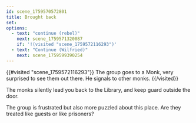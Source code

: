 ```yaml
---
id: scene_1759570572801
title: Brought back
set:
options:
  - text: "continue (rebel)"
    next: scene_1759571320087
    if: '!(visited "scene_1759572116293")'
  - text: "Continue (Wilfried)"
    next: scene_1759599390254
---
```


{{#visited "scene_1759572116293"}}
  The group goes to a Monk, very surprised to see them out there. He signals to other monks. 
{{/visited}}

The monks silently lead you back to the Library, and keep guard outside the door.

The group is frustrated but also more puzzled about this place. Are they treated like guests or like prisoners?




